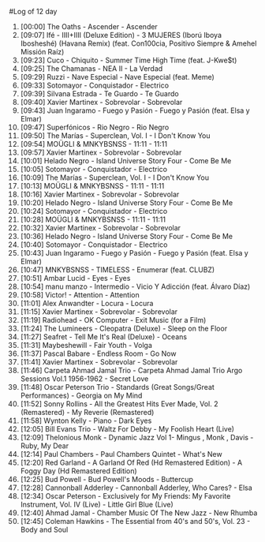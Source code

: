 #Log of 12 day

1. [00:00] The Oaths - Ascender - Ascender
1. [09:07] Ifé - IIII+IIII (Deluxe Edition) - 3 MUJERES (Iború Iboya Ibosheshé) (Havana Remix) (feat. Con100cia, Positivo Siempre & Amehel Missión Raíz)
1. [09:23] Cuco - Chiquito - Summer Time High Time (feat. J-Kwe$t)
1. [09:25] The Chamanas - NEA II - La Verdad
1. [09:29] Ruzzi - Nave Especial - Nave Especial (feat. Meme)
1. [09:33] Sotomayor - Conquistador - Electrico
1. [09:39] Silvana Estrada - Te Guardo - Te Guardo
1. [09:40] Xavier Martinex - Sobrevolar - Sobrevolar
1. [09:43] Juan Ingaramo - Fuego y Pasión - Fuego y Pasión (feat. Elsa y Elmar)
1. [09:47] Superfónicos - Rio Negro - Rio Negro
1. [09:50] The Marías - Superclean, Vol. I - I Don't Know You
1. [09:54] MOÜGLI & MNKYBSNSS - 11:11 - 11:11
1. [09:57] Xavier Martinex - Sobrevolar - Sobrevolar
1. [10:01] Helado Negro - Island Universe Story Four - Come Be Me
1. [10:05] Sotomayor - Conquistador - Electrico
1. [10:09] The Marías - Superclean, Vol. I - I Don't Know You
1. [10:13] MOÜGLI & MNKYBSNSS - 11:11 - 11:11
1. [10:16] Xavier Martinex - Sobrevolar - Sobrevolar
1. [10:20] Helado Negro - Island Universe Story Four - Come Be Me
1. [10:24] Sotomayor - Conquistador - Electrico
1. [10:28] MOÜGLI & MNKYBSNSS - 11:11 - 11:11
1. [10:32] Xavier Martinex - Sobrevolar - Sobrevolar
1. [10:36] Helado Negro - Island Universe Story Four - Come Be Me
1. [10:40] Sotomayor - Conquistador - Electrico
1. [10:43] Juan Ingaramo - Fuego y Pasión - Fuego y Pasión (feat. Elsa y Elmar)
1. [10:47] MNKYBSNSS - TIMELESS - Enumerar (feat. CLUBZ)
1. [10:51] Ambar Lucid - Eyes - Eyes
1. [10:54] manu manzo - Intermedio - Vicio Y Adicción (feat. Álvaro Díaz)
1. [10:58] Victor! - Attention - Attention
1. [11:01] Alex Anwandter - Locura - Locura
1. [11:15] Xavier Martinex - Sobrevolar - Sobrevolar
1. [11:19] Radiohead - OK Computer - Exit Music (for a Film)
1. [11:24] The Lumineers - Cleopatra (Deluxe) - Sleep on the Floor
1. [11:27] Seafret - Tell Me It's Real (Deluxe) - Oceans
1. [11:31] Maybeshewill - Fair Youth - Volga
1. [11:37] Pascal Babare - Endless Room - Go Now
1. [11:41] Xavier Martinex - Sobrevolar - Sobrevolar
1. [11:46] Carpeta Ahmad Jamal Trio - Carpeta Ahmad Jamal Trio Argo Sessions Vol.1 1956-1962 - Secret Love
1. [11:48] Oscar Peterson Trio - Standards (Great Songs/Great Performances) - Georgia on My Mind
1. [11:52] Sonny Rollins - All the Greatest Hits Ever Made, Vol. 2 (Remastered) - My Reverie (Remastered)
1. [11:58] Wynton Kelly - Piano - Dark Eyes
1. [12:05] Bill Evans Trio - Waltz For Debby - My Foolish Heart (Live)
1. [12:09] Thelonious Monk - Dynamic Jazz Vol 1- Mingus , Monk , Davis - Ruby, My Dear
1. [12:14] Paul Chambers - Paul Chambers Quintet - What's New
1. [12:20] Red Garland - A Garland Of Red (Hd Remastered Edition) - A Foggy Day (Hd Remastered Edition)
1. [12:25] Bud Powell - Bud Powell's Moods - Buttercup
1. [12:28] Cannonball Adderley - Cannonball Adderley, Who Cares? - Elsa
1. [12:34] Oscar Peterson - Exclusively for My Friends: My Favorite Instrument, Vol. IV (Live) - Little Girl Blue (Live)
1. [12:40] Ahmad Jamal - Chamber Music Of The New Jazz - New Rhumba
1. [12:45] Coleman Hawkins - The Essential from 40's and 50's, Vol. 23 - Body and Soul
